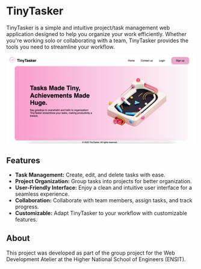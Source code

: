 # TinyTasker

TinyTasker is a simple and intuitive project/task management web application designed to help you organize your work efficiently. Whether you're working solo or collaborating with a team, TinyTasker provides the tools you need to streamline your workflow.

![TinyTasker Landing Page](landing-page.png)

## Features

- **Task Management:** Create, edit, and delete tasks with ease.
- **Project Organization:** Group tasks into projects for better organization.
- **User-Friendly Interface:** Enjoy a clean and intuitive user interface for a seamless experience.
- **Collaboration:** Collaborate with team members, assign tasks, and track progress.
- **Customizable:** Adapt TinyTasker to your workflow with customizable features.

## About

This project was developed as part of the group project for the Web Development Atelier at the Higher National School of Engineers (ENSIT).